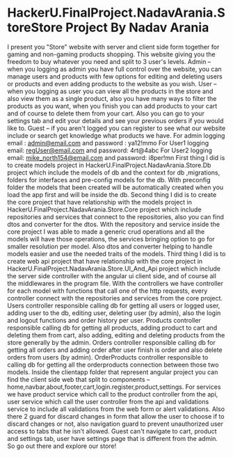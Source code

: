 # HackerU.FinalProject.NadavArania.StoreStore Project By Nadav Arania
I present you "Store" website with server and client side form together for gaming and non-gaming products shopping.
This website giving you the freedom to buy whatever you need and split to 3 user's levels.
Admin – when you logging as admin you have full control over the website, you can manage users and products with few options for editing and deleting users or products and even adding products to the website as you wish.
User – when you logging as user you can view all the products in the store and also view them as a single product, also you have many ways to filter the products as you want, when you finish you can add products to your cart and of course to delete them from your cart.
Also you can go to your settings tab and edit your details and see your previous orders if you would like to.
Guest – if you aren't logged you can register to see what our website include or search get knowledge what products we have.
For admin logging  email : admin@email.com and password : ya12!mmo
For User1 logging email: regUser@email.com and password: 4rt@4abc
For User2 logging email: mike_north154@email.com and password: i8per!mn
First thing I did is to create models project in HackerU.FinalProject.NadavArania.Store.Db project which include the models of db and the context for db ,migrations, folders for interfaces and pre-config models for the db.
With preconfig folder the models that been created will be automatically created when you load the app first and will be inside the db.
Second thing I did is to create the core project that have relationship with the models project in HackerU.FinalProject.NadavArania.Store.Core project which include repositories and services that connect to the repositories, also you can find dtos and converter for the dtos. 
With the repository and service inside the core project I was able to made a generic crud operations and all the models will have those operations, the services bringing option to go for smaller resolution per model.
Also dtos and converter helping to handle models easier and use the needed traits of the models.
Third thing I did is to create web api project that have relationship with the core project in HackerU.FinalProject.NadavArania.Store.UI_And_Api project which include the server side controller with the angular ui client side, and of course all the middlewares in the program file.
With the controllers we have controller for each model with functions that call one of the http requests, every controller connect with the repositories and services from the core project.
Users controller responsible calling db for getting all users or logged user, adding user to the db, editing user, deleting user (by admin), also the login and logout functions and order history per user.
Products controller responsible calling db for getting all products, adding product to cart and deleting them from cart, also adding, editing and deleting products from the store generally by the admin.
Orders controller responsible calling db for getting all orders and adding order after user finish is order and also delete orders from users (by admin).
OrderProducts controller responsible to calling db for getting all the orderproducts connection between those two models.
Inside the clientapp folder that represent angular project you can find the client side web that split to components – home,navbar,about,footer,cart,login.register,product,settings.
For services we have product service which call to the product controller from the api, user service which call the user controller from the api and validations service to include all validations from the web form or alert validations.
Also there 2 guard for discard changes in form that allow the user to choose if to discard changes or not, also navigation guard to prevent unauthorized user access to tabs that he isn’t allowed.
Guest can't navigate to cart, product and settings tab, user have settings page that is different from the admin.
So go out there and explore our store!

